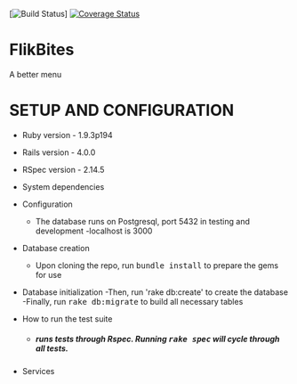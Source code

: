 [![Build Status][BS img]]
<a href='https://coveralls.io/r/eugenefilimonov/final_project?branch=master'><img src='https://coveralls.io/repos/eugenefilimonov/final_project/badge.png?branch=master' alt='Coverage Status' /></a>

[travis pull requests]: https://travis-ci.org/eugenefilimonov/final_project/pull_requests
[BS img]: https://travis-ci.org/eugenefilimonov/final_project.png

# FlikBites

A better menu


# SETUP AND CONFIGURATION

* Ruby version - 1.9.3p194

* Rails version - 4.0.0

* RSpec version - 2.14.5

* System dependencies

* Configuration
	- The database runs on Postgresql, port 5432 in testing and development
	-localhost is 3000

* Database creation
	- Upon cloning the repo, run <tt>bundle install</tt> to prepare the gems for use

* Database initialization
	-Then, run 'rake db:create' to create the database
	-Finally, run <tt>rake db:migrate</tt> to build all necessary tables

* How to run the test suite
	- ##### runs tests through Rspec. Running <tt>rake spec</tt> will cycle through all tests.

* Services
